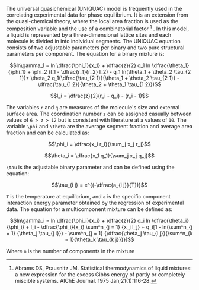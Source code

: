 The universal quasichemical (UNIQUAC) model is frequently used in the correlating experimental data for phase equilibrium. It is an extension from the quasi-chemical theory, where the local area fraction is used as the composition variable and the use of a combinatorial factor [^1] . In this model, a liquid is represented by a three-dimensional lattice sites and each molecule is divided in into individual segments. The UNIQUAC equation consists of two adjustable parameters per binary and two pure structural parameters per component. The equation for a binary mixture is:

```math
ln\gamma_1 = ln \dfrac{\phi_1}{x_1} + \dfrac{z}{2} q_1 ln \dfrac{\theta_1}{\phi_1} + \phi_2 (l_1 - \dfrac{r_1}{r_2} l_2) - q_1 ln(\theta_1 + \theta_2 \tau_{2 1})+ \theta_2 q_1(\dfrac{\tau_{2 1}}{\theta_1 + \theta_2 \tau_{2 1}} - \dfrac{\tau_{1 2}}{\theta_2 + \theta_1 \tau_{1 2}})
```

```math
l_i = \dfrac{z}{2}(r_i - q_i) - (r_i - 1)
```

The variables ``r`` and ``q`` are measures of the molecule's size and external surface area. The coordination number ``z`` can be assigned casually between values of ``6 > z > 12`` but is consistent with literature at a values of ``10``. The variable ``\phi`` and ``\theta`` are the average segment fraction and average area fraction and can be calculated as:

```math
\phi_i = \dfrac{x_i r_i}{\sum_j x_j r_j}
```
```math
\theta_i = \dfrac{x_1 q_1}{\sum_j x_j q_j}
```

``\tau`` is the adjustable binary parameter and can be defined using the equation:

```math
\tau_{i j} = e^{(-\dfrac{a_{i j}}{T})}
```

``T`` is the temperature at equilibrium, and ``a`` is the specific component interaction energy parameter obtained by the regression of experimental data. The equation for a multicomponent mixture can be defined as:

```math
ln\gamma_i = ln \dfrac{\phi_i}{x_i} + \dfrac{z}{2} q_i ln \dfrac{\theta_i}{\phi_i} + l_i - \dfrac{\phi_i}{x_i} \sum^n_{j = 1} {x_j l_j} + q_i[1 - ln(\sum^n_{j = 1} {\theta_j \tau_{j i}}) - \sum^n_{j = 1} {\dfrac{\theta_j \tau_{i j}}{\sum^n_{k = 1}{\theta_k \tau_{k j}}}}]
```

Where ``n`` is the number of components in the mixture

[^1]: Abrams DS, Prausnitz JM. Statistical thermodynamics of liquid mixtures: a new expression for the excess Gibbs energy of partly or completely miscible systems. AIChE Journal. 1975 Jan;21(1):116-28.